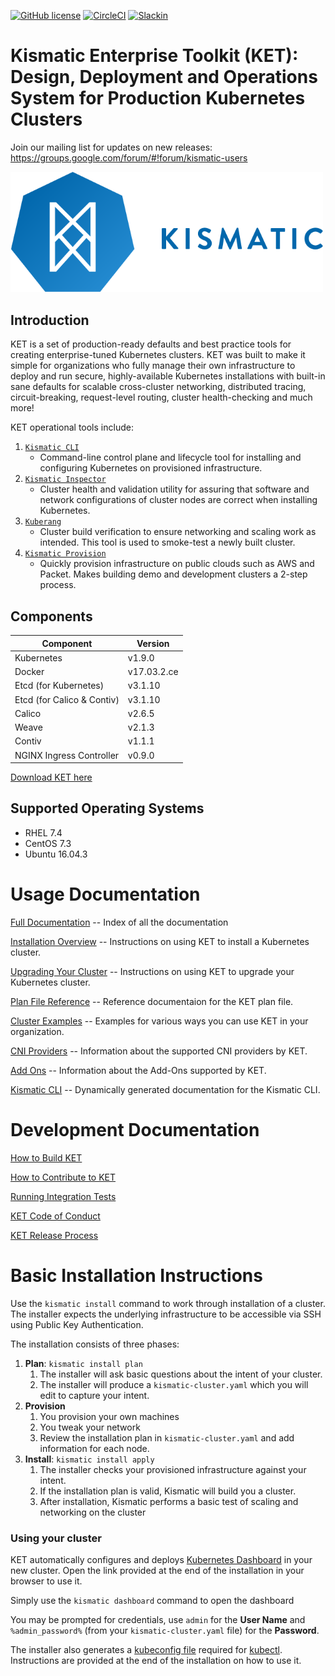 [![GitHub license](https://img.shields.io/badge/license-Apache%20License%202.0-blue.svg)](LICENSE)
[![CircleCI](https://circleci.com/gh/apprenda/kismatic.svg?style=svg)](https://circleci.com/gh/apprenda/kismatic)
[![Slackin](http://slack.kismatic.com/badge.svg)](http://slack.kismatic.com/)

# Kismatic Enterprise Toolkit (KET): Design, Deployment and Operations System for Production Kubernetes Clusters

Join our mailing list for updates on new releases: https://groups.google.com/forum/#!forum/kismatic-users

<img src="https://github.com/apprenda/kismatic/raw/master/docs/logo/KET_logo.png" width="500" />

## Introduction

KET is a set of production-ready defaults and best practice tools for creating enterprise-tuned Kubernetes clusters. KET was built to make it simple for organizations who fully manage their own infrastructure to deploy and run secure, highly-available Kubernetes installations with built-in sane defaults for scalable cross-cluster networking, distributed tracing, circuit-breaking, request-level routing, cluster health-checking and much more!

KET operational tools include:

1. [`Kismatic CLI`](docs/install.md)
   * Command-line control plane and lifecycle tool for installing and configuring Kubernetes on provisioned infrastructure.
2. [`Kismatic Inspector`](cmd/kismatic-inspector/README.md)
   * Cluster health and validation utility for assuring that software and network configurations of cluster nodes are correct when installing Kubernetes.
3. [`Kuberang`](https://github.com/apprenda/kuberang)
   * Cluster build verification to ensure networking and scaling work as intended. This tool is used to smoke-test a newly built cluster.
4. [`Kismatic Provision`](https://github.com/apprenda/kismatic-provision)
   * Quickly provision infrastructure on public clouds such as AWS and Packet. Makes building demo and development clusters a 2-step process.

## Components
| Component | Version |
| --- | --- |
| Kubernetes | v1.9.0 |
| Docker | v17.03.2.ce |
| Etcd (for Kubernetes) | v3.1.10 |
| Etcd (for Calico & Contiv) | v3.1.10 |
| Calico | v2.6.5 |
| Weave | v2.1.3 |
| Contiv | v1.1.1 |
|NGINX Ingress Controller|v0.9.0|


[Download KET here](https://github.com/apprenda/kismatic/releases)

## Supported Operating Systems
- RHEL 7.4
- CentOS 7.3
- Ubuntu 16.04.3

# Usage Documentation

[Full Documentation](docs/README.md) -- Index of all the documentation

[Installation Overview](docs/install.md) -- Instructions on using KET to install a Kubernetes cluster.

[Upgrading Your Cluster](docs/upgrade.md) -- Instructions on using KET to upgrade your Kubernetes cluster.

[Plan File Reference](docs/plan-file-reference.md) -- Reference documentaion for the KET plan file.

[Cluster Examples](docs/intent.md) -- Examples for various ways you can use KET in your organization.

[CNI Providers](docs/networking.md) -- Information about the supported CNI providers by KET.

[Add Ons](docs/add_ons.md) -- Information about the Add-Ons supported by KET.

[Kismatic CLI](https://github.com/apprenda/kismatic/tree/master/docs/kismatic-cli) -- Dynamically generated documentation for the Kismatic CLI.

# Development Documentation

[How to Build KET](docs/development/BUILDING.md)

[How to Contribute to KET](docs/development/CONTRIBUTING.md)

[Running Integration Tests](docs/development/INTEGRATION_TESTING.md)

[KET Code of Conduct](docs/development/code-of-conduct.md)

[KET Release Process](docs/development/RELEASE.md)

# Basic Installation Instructions
Use the `kismatic install` command to work through installation of a cluster. The installer expects the underlying infrastructure to be accessible via SSH using Public Key Authentication.

The installation consists of three phases:

1. **Plan**: `kismatic install plan`
   1. The installer will ask basic questions about the intent of your cluster.
   2. The installer will produce a `kismatic-cluster.yaml` which you will edit to capture your intent.
2. **Provision**
   1. You provision your own machines
   2. You tweak your network
   3. Review the installation plan in `kismatic-cluster.yaml` and add information for each node.
3. **Install**: `kismatic install apply`
   1. The installer checks your provisioned infrastructure against your intent.
   2. If the installation plan is valid, Kismatic will build you a cluster.
   3. After installation, Kismatic performs a basic test of scaling and networking on the cluster

### Using your cluster

KET automatically configures and deploys [Kubernetes Dashboard](http://kubernetes.io/docs/user-guide/ui/) in your new cluster. Open the link provided at the end of the installation in your browser to use it.

Simply use the `kismatic dashboard` command to open the dashboard

You may be prompted for credentials, use `admin` for the **User Name** and `%admin_password%` (from your `kismatic-cluster.yaml` file) for the **Password**.

The installer also generates a [kubeconfig file](http://kubernetes.io/docs/user-guide/kubeconfig-file/) required for [kubectl](http://kubernetes.io/docs/user-guide/kubectl-overview/). Instructions are provided at the end of the installation on how to use it.
